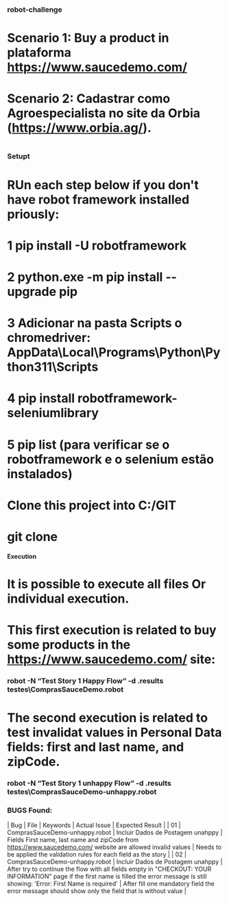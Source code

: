 ### robot-challenge ###
#
# Scenario 1: Buy a product in plataforma https://www.saucedemo.com/
# Scenario 2: Cadastrar como Agroespecialista no site da Orbia (https://www.orbia.ag/). 
#
### Setupt ###
# RUn each step below if you don't have robot framework installed priously:
# 1 pip install -U robotframework
# 2 python.exe -m pip install --upgrade pip
# 3 Adicionar na pasta Scripts o chromedriver: AppData\Local\Programs\Python\Python311\Scripts
# 4 pip install robotframework-seleniumlibrary
# 5 pip list (para verificar se o robotframework e o selenium estão instalados)

# Clone this project into C:/GIT
# git clone

#### Execution ####
# It is possible to execute all files Or individual execution.

# This first execution is related to buy some products in the https://www.saucedemo.com/ site:
### robot -N “Test Story 1 Happy Flow” -d .results testes\ComprasSauceDemo.robot
# The second execution is related to test invalidat values in Personal Data fields: first and last name, and zipCode.
### robot -N “Test Story 1 unhappy Flow” -d .results testes\ComprasSauceDemo-unhappy.robot

### BUGS Found: ###
| Bug | File                           | Keywords                           | Actual Issue | Expected Result |
| 01  | ComprasSauceDemo-unhappy.robot | Incluir Dados de Postagem unahppy  | Fields First name, last name and zipCode from https://www.saucedemo.com/ website are allowed invalid values | Needs to be applied the validation rules for each field as the story |
| 02  | ComprasSauceDemo-unhappy.robot | Incluir Dados de Postagem unahppy  | After try to continue the flow with all fields empty in "CHECKOUT: YOUR INFORMATION" page if the first name is filled the error message is still showing: 'Error: First Name is required' | After fill one mandatory field the error message should show only the field that is without value |


